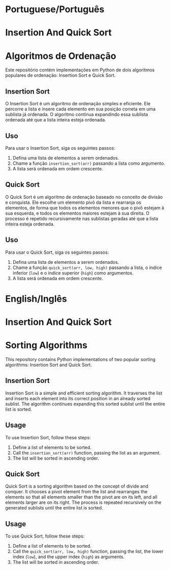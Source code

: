 # Portuguese/Português

# Insertion And Quick Sort

# Algoritmos de Ordenação

Este repositório contém implementações em Python de dois algoritmos populares de ordenação: Insertion Sort e Quick Sort.

## Insertion Sort

O Insertion Sort é um algoritmo de ordenação simples e eficiente. Ele percorre a lista e insere cada elemento em sua posição correta em uma sublista já ordenada. O algoritmo continua expandindo essa sublista ordenada até que a lista inteira esteja ordenada.

## Uso

Para usar o Insertion Sort, siga os seguintes passos:

1. Defina uma lista de elementos a serem ordenados.
2. Chame a função `insertion_sort(arr)` passando a lista como argumento.
3. A lista será ordenada em ordem crescente.

## Quick Sort

O Quick Sort é um algoritmo de ordenação baseado no conceito de divisão e conquista. Ele escolhe um elemento pivô da lista e rearranja os elementos, de forma que todos os elementos menores que o pivô estejam à sua esquerda, e todos os elementos maiores estejam à sua direita. O processo é repetido recursivamente nas sublistas geradas até que a lista inteira esteja ordenada.

## Uso

Para usar o Quick Sort, siga os seguintes passos:

1. Defina uma lista de elementos a serem ordenados.
2. Chame a função `quick_sort(arr, low, high)` passando a lista, o índice inferior (`low`) e o índice superior (`high`) como argumentos.
3. A lista será ordenada em ordem crescente.


# English/Inglês

# Insertion And Quick Sort

# Sorting Algorithms

This repository contains Python implementations of two popular sorting algorithms: Insertion Sort and Quick Sort.

## Insertion Sort

Insertion Sort is a simple and efficient sorting algorithm. It traverses the list and inserts each element into its correct position in an already sorted sublist. The algorithm continues expanding this sorted sublist until the entire list is sorted.

## Usage

To use Insertion Sort, follow these steps:

1. Define a list of elements to be sorted.
2. Call the `insertion_sort(arr)` function, passing the list as an argument.
3. The list will be sorted in ascending order.

## Quick Sort

Quick Sort is a sorting algorithm based on the concept of divide and conquer. It chooses a pivot element from the list and rearranges the elements so that all elements smaller than the pivot are on its left, and all elements larger are on its right. The process is repeated recursively on the generated sublists until the entire list is sorted.

## Usage

To use Quick Sort, follow these steps:

1. Define a list of elements to be sorted.
2. Call the `quick_sort(arr, low, high)` function, passing the list, the lower index (`low`), and the upper index (`high`) as arguments.
3. The list will be sorted in ascending order.
